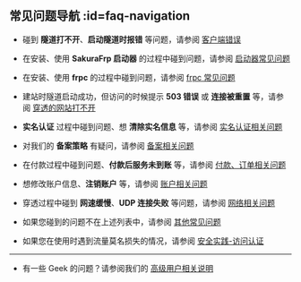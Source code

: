 ## 常见问题导航 :id=faq-navigation

- 碰到 **隧道打不开**、**启动隧道时报错** 等问题，请参阅 [客户端错误](/faq/client-error)

- 在安装、使用 **SakuraFrp 启动器** 的过程中碰到问题，请参阅 [启动器常见问题](/faq/launcher)

- 在安装、使用 **frpc** 的过程中碰到问题，请参阅 [frpc 常见问题](/faq/frpc)

- 建站时隧道启动成功，但访问的时候提示 **503 错误** 或 **连接被重置** 等，请参阅 [穿透的网站打不开](/faq/site-inaccessible)

- **实名认证** 过程中碰到问题、想 **清除实名信息** 等，请参阅 [实名认证相关问题](/faq/realname)

- 对我们的 **备案策略** 有疑问，请参阅 [备案相关问题](/faq/beian)

- 在付款过程中碰到问题、**付款后服务未到账** 等，请参阅 [付款、订单相关问题](/faq/payment)

- 想修改账户信息、**注销账户** 等，请参阅 [账户相关问题](/faq/account)

- 穿透过程中碰到 **网速缓慢**、**UDP 连接失败** 等问题，请参阅 [网络相关问题](/faq/network)

- 如果您碰到的问题不在上述列表中，请参阅 [其他常见问题](/faq/misc)

- 如果您在使用时遇到流量莫名损失的情况，请参阅 [安全实践-访问认证](/bestpractice/security#auth)

---

- 有一些 Geek 的问题？请参阅我们的 [高级用户相关说明](/geek)
